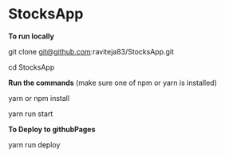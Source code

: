 # StocksApp

**To run locally** 

git clone git@github.com:raviteja83/StocksApp.git

cd StocksApp

**Run the commands** (make sure one of npm or yarn is installed)

yarn or npm install

yarn run start 

**To Deploy to githubPages**

yarn run deploy